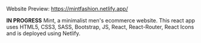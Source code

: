 Website Preview: https://mintfashion.netlify.app/

**IN PROGRESS**
Mint, a minimalist men's ecommerce website. This react app uses HTML5, CSS3, SASS, Bootstrap, JS, React, React-Router, React Icons and is deployed using Netlify.
